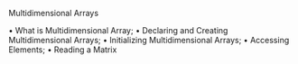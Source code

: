 Multidimensional Arrays

• What is Multidimensional Array;
• Declaring and Creating Multidimensional Arrays;
• Initializing Multidimensional Arrays;
• Accessing Elements;
• Reading a Matrix
